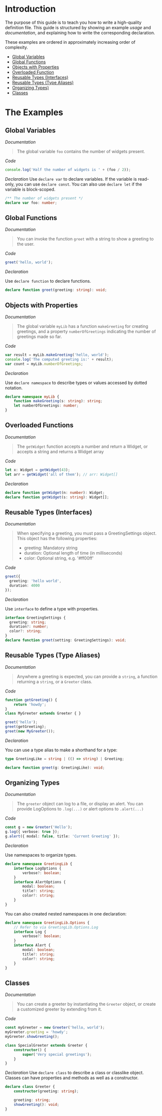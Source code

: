 # Introduction

The purpose of this guide is to teach you how to write a high-quality definition file.
This guide is structured by showing an example *usage* and *documentation*,
  and explaining how to write the corresponding declaration.

These examples are ordered in approximately increasing order of complexity.

* [Global Variables](#global-variables)
* [Global Functions](#global-functions)
* [Objects with Properties](#objects-with-properties)
* [Overloaded Function](#overloaded-functions)
* [Reusable Types (Interfaces)](#reusable-types-interfaces)
* [Reusable Types (Type Aliases)](#reusable-types-type-aliases)
* [Organizing Types)](#organizing-types)
* [Classes](#classes)

# The Examples

## Global Variables

*Documentation*
> The global variable `foo` contains the number of widgets present.

*Code*

```ts
console.log('Half the number of widgets is ' + (foo / 2));
```

*Declaration*
Use `declare var` to declare variables.
If the variable is read-only, you can use `declare const`.
You can also use `declare let` if the variable is block-scoped.

```ts
/** The number of widgets present */
declare var foo: number;
```

## Global Functions

*Documentation*
> You can invoke the function `greet` with a string to show a greeting to the user.

*Code*

```ts
greet('hello, world');
```

*Declaration*

Use `declare function` to declare functions.

```ts
declare function greet(greeting: string): void;
```

## Objects with Properties

*Documentation*
> The global variable `myLib` has a function `makeGreeting` for creating greetings,
> and a property `numberOfGreetings` indicating the number of greetings made so far.

*Code*

```ts
var result = myLib.makeGreeting('hello, world');
console.log('The computed greeting is:' + result);
var count = myLib.numberOfGreetings;
```

*Declaration*

Use `declare namespace` to describe types or values accessed by dotted notation.

```ts
declare namespace myLib {
    function makeGreeting(s: string): string;
    let numberOfGreetings: number;
}
```

## Overloaded Functions

*Documentation*
> The `getWidget` function accepts a number and return a Widget, or accepts a string and returns a Widget array

*Code*

```ts
let x: Widget = getWidget(43);
let arr = getWidget('all of them'); // arr: Widget[]
```

*Declaration*

```ts
declare function getWidget(n: number): Widget;
declare function getWidget(s: string): Widget[];
```

## Reusable Types (Interfaces)

*Documentation*
> When specifying a greeting, you must pass a GreetingSettings object.
> This object has the following properties:
> - greeting: Mandatory string
> - duration: Optional length of time (in milliseconds)
> - color: Optional string, e.g. '#ff00ff'

*Code*

```ts
greet({
  greeting: 'hello world',
  duration: 4000
});
```

*Declaration*

Use `interface` to define a type with properties.

```ts
interface GreetingSettings {
  greeting: string;
  duration?: number;
  color?: string;
}
declare function greet(setting: GreetingSettings): void;
```

## Reusable Types (Type Aliases)

*Documentation*
> Anywhere a greeting is expected, you can provide a `string`,
> a function returning a `string`, or a `Greeter` class.

*Code*

```ts
function getGreeting() {
    return 'howdy';
}
class MyGreeter extends Greeter { }

greet('hello');
greet(getGreeting);
greet(new MyGreeter());
```

*Declaration*

You can use a type alias to make a shorthand for a type:

```ts
type GreetingLike = string | (() => string) | Greeting;

declare function greet(g: GreetingLike): void;
```

## Organizing Types

*Documentation*
> The `greeter` object can log to a file, or display an alert.
> You can provide LogOptions to `.log(...)` or alert options to `.alert(...)`

*Code*

```ts
const g = new Greeter('Hello');
g.log({ verbose: true });
g.alert({ modal: false, title: 'Current Greeting' });
```

*Declaration*

Use namespaces to organize types.

```ts
declare namespace GreetingLib {
    interface LogOptions {
        verbose?: boolean;
    }
    interface AlertOptions {
        modal: boolean;
        title?: string;
        color?: string;
    }
}
```

You can also created nested namespaces in one declaration:

```ts
declare namespace GreetingLib.Options {
    // Refer to via GreetingLib.Options.Log
    interface Log {
        verbose?: boolean;
    }
    interface Alert {
        modal: boolean;
        title?: string;
        color?: string;
    }
}
```

## Classes

*Documentation*
> You can create a greeter by instantiating the `Greeter` object,
> or create a customized greeter by extending from it.

*Code*

```ts
const myGreeter = new Greeter('hello, world');
myGreeter.greeting = 'howdy';
myGreeter.showGreeting();

class SpecialGreeter extends Greeter {
    constructor() {
        super('Very special greetings');
    }
}
```

*Declaration*
Use `declare class` to describe a class or classlike object.
Classes can have properties and methods as well as a constructor.

```ts
declare class Greeter {
    constructor(greeting: string);

    greeting: string;
    showGreeting(): void;
}
```

<!-- Template

##

*Documentation*
>

*Code*

```ts

```

*Declaration*

```ts

```

-->
